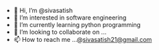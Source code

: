 - 👋 Hi, I’m @sivasatish
- 👀 I’m interested in software engineering
- 🌱 I’m currently learning python programming
- 💞️ I’m looking to collaborate on ...
- 📫 How to reach me ...@sivasatish21@gmail.com

<!---
sivasatish21/sivasatish21 is a ✨ special ✨ repository because its `README.md` (this file) appears on your GitHub profile.
You can click the Preview link to take a look at your changes.
--->
